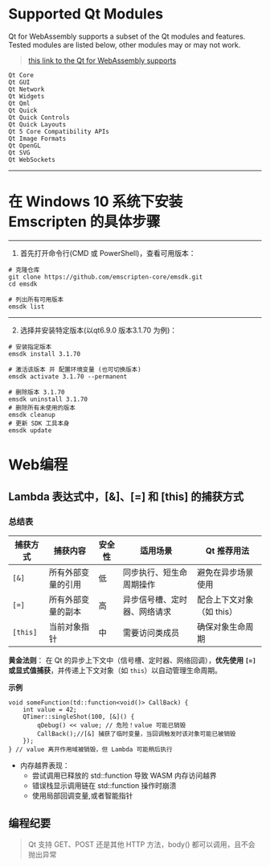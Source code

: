 # Supported Qt Modules
Qt for WebAssembly supports a subset of the Qt modules and features. Tested modules are listed below, other modules may or may not work.
> [this link to the Qt for WebAssembly supports](https://doc.qt.io/qt-6/wasm.html)

    Qt Core
    Qt GUI
    Qt Network
    Qt Widgets
    Qt Qml
    Qt Quick
    Qt Quick Controls
    Qt Quick Layouts
    Qt 5 Core Compatibility APIs
    Qt Image Formats
    Qt OpenGL
    Qt SVG
    Qt WebSockets

---
# 在 Windows 10 系统下安装 Emscripten 的具体步骤
---------------------------------------
1. 首先打开命令行(CMD 或 PowerShell)，查看可用版本：
```
# 克隆仓库
git clone https://github.com/emscripten-core/emsdk.git
cd emsdk

# 列出所有可用版本
emsdk list
```
---------------------------------------
2. 选择并安装特定版本(以qt6.9.0 版本3.1.70 为例)：
```
# 安装指定版本
emsdk install 3.1.70

# 激活该版本 并 配置环境变量 (也可切换版本)
emsdk activate 3.1.70 --permanent

# 删除版本 3.1.70
emsdk uninstall 3.1.70
# 删除所有未使用的版本
emsdk cleanup
# 更新 SDK 工具本身
emsdk update
```

Web编程
======================================
## **Lambda 表达式中，[&]、[=] 和 [this] 的捕获方式**

### **总结表**
|捕获方式	|捕获内容	|安全性	|适用场景	|Qt 推荐用法|
|----|----|---|----|----|
|`[&]`|     所有外部变量的引用|低|同步执行、短生命周期操作    |避免在异步场景使用|
|`[=]`|     所有外部变量的副本|高|异步信号槽、定时器、网络请求  |配合上下文对象（如 this）|
|`[this]`|  当前对象指针     |中|需要访问类成员           |确保对象生命周期|

**黄金法则**：
在 Qt 的异步上下文中（信号槽、定时器、网络回调），**优先使用 `[=]` 或显式值捕获**，并传递上下文对象（如 `this`）以自动管理生命周期。

**示例**
```
void someFunction(td::function<void()> CallBack) {
    int value = 42;
    QTimer::singleShot(100, [&]() {
        qDebug() << value; // 危险！value 可能已销毁
        CallBack();//[&] 捕获了临时变量，当回调触发时该对象可能已被销毁
    });
} // value 离开作用域被销毁，但 Lambda 可能稍后执行
```

+ 内存越界表现：
    - 尝试调用已释放的 std::function 导致 WASM 内存访问越界
    - 错误栈显示调用链在 std::function 操作时崩溃
    * 使用局部回调变量,或者智能指针


编程纪要
---------------------------------------
> Qt 支持 GET、POST 还是其他 HTTP 方法，body() 都可以调用，且不会抛出异常
